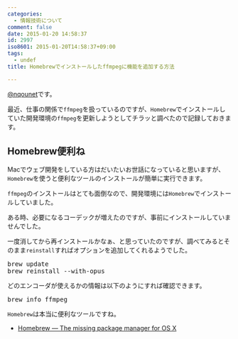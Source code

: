 ```yaml
---
categories:
  - 情報技術について
comment: false
date: 2015-01-20 14:58:37
id: 2997
iso8601: 2015-01-20T14:58:37+09:00
tags:
  - undef
title: Homebrewでインストールしたffmpegに機能を追加する方法

---
```


<p><a href="https://twitter.com/nqounet">@nqounet</a>です。</p>

<p>最近、仕事の関係で<code>ffmpeg</code>を扱っているのですが、<code>Homebrew</code>でインストールしていた開発環境の<code>ffmpeg</code>を更新しようとしてチラッと調べたので記録しておきます。</p>



<h2>Homebrew便利ね</h2>

<p>Macでウェブ開発をしている方はだいたいお世話になっていると思いますが、<code>Homebrew</code>を使うと便利なツールのインストールが簡単に実行できます。</p>

<p><code>ffmpeg</code>のインストールはとても面倒なので、開発環境には<code>Homebrew</code>でインストールしていました。</p>

<p>ある時、必要になるコーデックが増えたのですが、事前にインストールしていませんでした。</p>

<p>一度消してから再インストールかなぁ、と思っていたのですが、調べてみるとそのまま<code>reinstall</code>すればオプションを追加してくれるようでした。</p>

<pre>
brew update
brew reinstall --with-opus
</pre>

<p>どのエンコーダが使えるかの情報は以下のようにすれば確認できます。</p>

<pre>
brew info ffmpeg
</pre>

<p><code>Homebrew</code>は本当に便利なツールですね。</p>

<ul>
<li><a href="http://brew.sh/">Homebrew — The missing package manager for OS X</a></li>
</ul>
    	